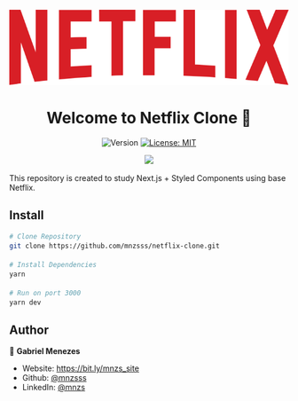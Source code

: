 <p align="center">
  <img alt="Netflix Clone" src="./src/assets/logo.svg" />
</p>

<h1 align="center">Welcome to Netflix Clone 👋</h1>
<p align="center">
  <img alt="Version" src="https://img.shields.io/badge/version-1.0.0-blue.svg?cacheSeconds=2592000" />
  <a href="#" target="_blank">
    <img alt="License: MIT" src="https://img.shields.io/badge/License-MIT-yellow.svg" />
  </a>
</p>

<p align="center">
  <img src="./github/preview.png" />
</p>

This repository is created to study Next.js + Styled Components using base Netflix.

## Install

```sh
# Clone Repository
git clone https://github.com/mnzsss/netflix-clone.git

# Install Dependencies
yarn

# Run on port 3000
yarn dev
```

## Author

👤 **Gabriel Menezes**

* Website: https://bit.ly/mnzs_site
* Github: [@mnzsss](https://github.com/mnzsss)
* LinkedIn: [@mnzs](https://linkedin.com/in/mnzs)
